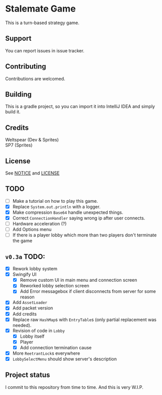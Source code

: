 # Stalemate Game
This is a turn-based strategy game.

## Support
You can report issues in issue tracker.

## Contributing
Contributions are welcomed.

## Building
This is a gradle project, so you can import it into IntelliJ IDEA and simply build it.

## Credits
Weltspear (Dev & Sprites)\
SP7 (Sprites)

## License
See [NOTICE](NOTICE.md) and [LICENSE](LICENSE)

## TODO
- [ ] Make a tutorial on how to play this game.
- [x] Replace `System.out.println` with a logger.
- [x] Make compression `Base64` handle unexpected things.
- [x] Correct `ConnectionHandler` saying wrong ip after user connects.
- [ ] Hardware acceleration (?)
- [ ] Add Options menu
- [ ] If there is a player lobby which more than two players don't terminate the game
## `v0.3a` TODO:
- [x] Rework lobby system
- [x] Swingify UI
  - [x] Remove custom UI in main menu and connection screen
  - [x] Reworked lobby selection screen
  - [x] Add Error messagebox if client disconnects from server for some reason
- [x] Add `AssetLoader`
- [x] Add packet version
- [x] Add credits
- [x] Replace raw `HashMap`s with `EntryTable`s (only partial replacement was needed).
- [x] Revision of code in `Lobby`
  - [x] Lobby itself
  - [x] Player
  - [x] Add connection termination cause
- [x] More `ReetrantLock`s everywhere
- [x] `LobbySelectMenu` should show server's description

## Project status
I commit to this repository from time to time. And this is very W.I.P.

